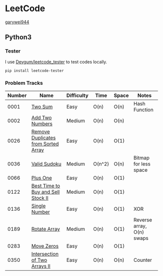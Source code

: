 # LeetCode

[garywei944](https://leetcode.com/garywei944/)

## Python3

### Tester

I use [Devgum/leetcode_tester](https://github.com/Devgum/leetcode_tester) to
test codes locally.

```shell
pip install leetcode-tester
```

### Problem Tracks

| Number | Name                                                                                                      | Difficulty | Time   | Space | Notes                     |
|--------|-----------------------------------------------------------------------------------------------------------|------------|--------|-------|---------------------------|
| 0001   | [Two Sum](https://leetcode.com/problems/two-sum/)                                                         | Easy       | O(n)   | O(n)  | Hash Function             |
| 0002   | [Add Two Numbers](https://leetcode.com/problems/add-two-numbers/)                                         | Medium     | O(n)   | O(n)  ||
| 0026   | [Remove Duplicates from Sorted Array](https://leetcode.com/problems/remove-duplicates-from-sorted-array/) | Easy       | O(n)   | O(1)  ||
| 0036   | [Valid Sudoku](https://leetcode.com/problems/valid-sudoku/)                                               | Medium     | O(n^2) | O(n)  | Bitmap for less space     |
| 0066   | [Plus One](https://leetcode.com/problems/plus-one/)                                                       | Easy       | O(n)   | O(1)  |                           |
| 0122   | [Best Time to Buy and Sell Stock II](https://leetcode.com/problems/best-time-to-buy-and-sell-stock-ii/)   | Medium     | O(n)   | O(1)  ||
| 0136   | [Single Number](https://leetcode.com/problems/single-number/)                                             | Easy       | O(n)   | O(1)  | XOR                       |
| 0189   | [Rotate Array](https://leetcode.com/problems/rotate-array/)                                               | Medium     | O(n)   | O(1)  | Reverse array, O(n) swaps |
| 0283   | [Move Zeros](https://leetcode.com/problems/move-zeroes/)                                                  | Easy       | O(n)   | O(1)  |                           |
| 0350   | [Intersection of Two Arrays II](https://leetcode.com/problems/intersection-of-two-arrays-ii/)             | Easy       | O(n)   | O(n)  | Counter                   |
